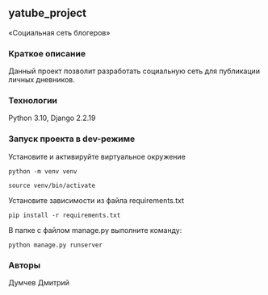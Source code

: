## yatube_project
«Социальная сеть блогеров»

### Краткое описание
Данный проект позволит разработать социальную сеть для публикации личных дневников.

### Технологии
Python 3.10, Django 2.2.19

### Запуск проекта в dev-режиме
Установите и активируйте виртуальное окружение
```
python -m venv venv
```
```
source venv/bin/activate
```

Установите зависимости из файла requirements.txt
```
pip install -r requirements.txt
```

В папке с файлом manage.py выполните команду:
```
python manage.py runserver
```

### Авторы
Думчев Дмитрий

